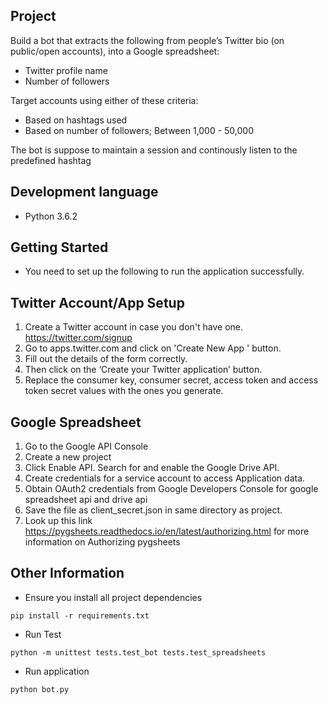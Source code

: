 
## Project

Build a bot that extracts the following from people’s Twitter bio (on public/open accounts), into a Google spreadsheet:

* Twitter profile name
* Number of followers

Target accounts using either of these criteria:
* Based on hashtags used
* Based on number of followers; Between 1,000 - 50,000

The bot is suppose to maintain a session and continously listen to the predefined hashtag

## Development language
* Python 3.6.2

## Getting Started
* You need to set up the following to run the application successfully.

## Twitter Account/App Setup
1. Create a Twitter account in case you don't have one. https://twitter.com/signup
2. Go to apps.twitter.com and click on 'Create New App ' button.
3. Fill out the details of the form correctly.
4. Then click on the ‘Create your Twitter application’ button.
5. Replace the consumer key, consumer secret, access token and access token secret values with the ones you generate.

## Google Spreadsheet
1. Go to the Google API Console
2. Create a new project
3. Click Enable API. Search for and enable the Google Drive API.
4. Create credentials for a service account to access Application data.
5. Obtain OAuth2 credentials from Google Developers Console for google spreadsheet api and drive api
6. Save the file as client_secret.json in same directory as project.
5. Look up this link https://pygsheets.readthedocs.io/en/latest/authorizing.html for more information on Authorizing pygsheets

## Other Information
* Ensure you install all project dependencies
```
pip install -r requirements.txt
```
* Run Test
```
python -m unittest tests.test_bot tests.test_spreadsheets
```

* Run application
```
python bot.py
```
